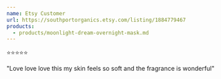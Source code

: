 ```yaml
---
name: Etsy Customer
url: https://southportorganics.etsy.com/listing/1884779467
products:
  - products/moonlight-dream-overnight-mask.md
---
```

⭐️⭐️⭐️⭐️⭐️

"Love love love this my skin feels so soft and the fragrance is wonderful"